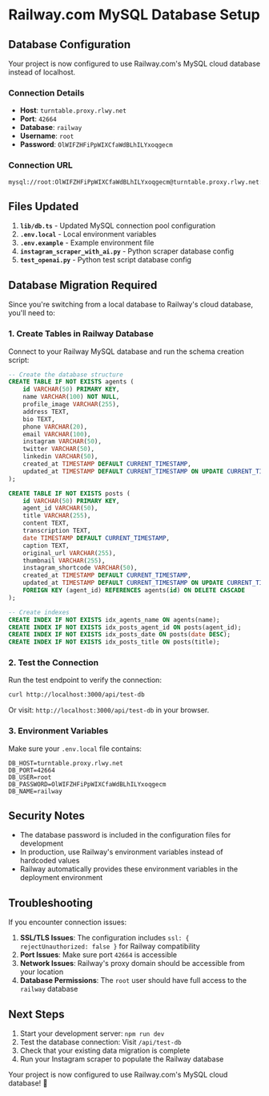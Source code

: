 # Railway.com MySQL Database Setup

## Database Configuration

Your project is now configured to use Railway.com's MySQL cloud database instead of localhost.

### Connection Details
- **Host**: `turntable.proxy.rlwy.net`
- **Port**: `42664`
- **Database**: `railway`
- **Username**: `root`
- **Password**: `OlWIFZHFiPpWIXCfaWdBLhILYxoqgecm`

### Connection URL
```
mysql://root:OlWIFZHFiPpWIXCfaWdBLhILYxoqgecm@turntable.proxy.rlwy.net:42664/railway
```

## Files Updated

1. **`lib/db.ts`** - Updated MySQL connection pool configuration
2. **`.env.local`** - Local environment variables
3. **`.env.example`** - Example environment file
4. **`instagram_scraper_with_ai.py`** - Python scraper database config
5. **`test_openai.py`** - Python test script database config

## Database Migration Required

Since you're switching from a local database to Railway's cloud database, you'll need to:

### 1. Create Tables in Railway Database

Connect to your Railway MySQL database and run the schema creation script:

```sql
-- Create the database structure
CREATE TABLE IF NOT EXISTS agents (
    id VARCHAR(50) PRIMARY KEY,
    name VARCHAR(100) NOT NULL,
    profile_image VARCHAR(255),
    address TEXT,
    bio TEXT,
    phone VARCHAR(20),
    email VARCHAR(100),
    instagram VARCHAR(50),
    twitter VARCHAR(50),
    linkedin VARCHAR(50),
    created_at TIMESTAMP DEFAULT CURRENT_TIMESTAMP,
    updated_at TIMESTAMP DEFAULT CURRENT_TIMESTAMP ON UPDATE CURRENT_TIMESTAMP
);

CREATE TABLE IF NOT EXISTS posts (
    id VARCHAR(50) PRIMARY KEY,
    agent_id VARCHAR(50),
    title VARCHAR(255),
    content TEXT,
    transcription TEXT,
    date TIMESTAMP DEFAULT CURRENT_TIMESTAMP,
    caption TEXT,
    original_url VARCHAR(255),
    thumbnail VARCHAR(255),
    instagram_shortcode VARCHAR(50),
    created_at TIMESTAMP DEFAULT CURRENT_TIMESTAMP,
    updated_at TIMESTAMP DEFAULT CURRENT_TIMESTAMP ON UPDATE CURRENT_TIMESTAMP,
    FOREIGN KEY (agent_id) REFERENCES agents(id) ON DELETE CASCADE
);

-- Create indexes
CREATE INDEX IF NOT EXISTS idx_agents_name ON agents(name);
CREATE INDEX IF NOT EXISTS idx_posts_agent_id ON posts(agent_id);
CREATE INDEX IF NOT EXISTS idx_posts_date ON posts(date DESC);
CREATE INDEX IF NOT EXISTS idx_posts_title ON posts(title);
```

### 2. Test the Connection

Run the test endpoint to verify the connection:
```bash
curl http://localhost:3000/api/test-db
```

Or visit: `http://localhost:3000/api/test-db` in your browser.

### 3. Environment Variables

Make sure your `.env.local` file contains:
```env
DB_HOST=turntable.proxy.rlwy.net
DB_PORT=42664
DB_USER=root
DB_PASSWORD=OlWIFZHFiPpWIXCfaWdBLhILYxoqgecm
DB_NAME=railway
```

## Security Notes

- The database password is included in the configuration files for development
- In production, use Railway's environment variables instead of hardcoded values
- Railway automatically provides these environment variables in the deployment environment

## Troubleshooting

If you encounter connection issues:

1. **SSL/TLS Issues**: The configuration includes `ssl: { rejectUnauthorized: false }` for Railway compatibility
2. **Port Issues**: Make sure port `42664` is accessible
3. **Network Issues**: Railway's proxy domain should be accessible from your location
4. **Database Permissions**: The `root` user should have full access to the `railway` database

## Next Steps

1. Start your development server: `npm run dev`
2. Test the database connection: Visit `/api/test-db`
3. Check that your existing data migration is complete
4. Run your Instagram scraper to populate the Railway database

Your project is now configured to use Railway.com's MySQL cloud database! 🚀